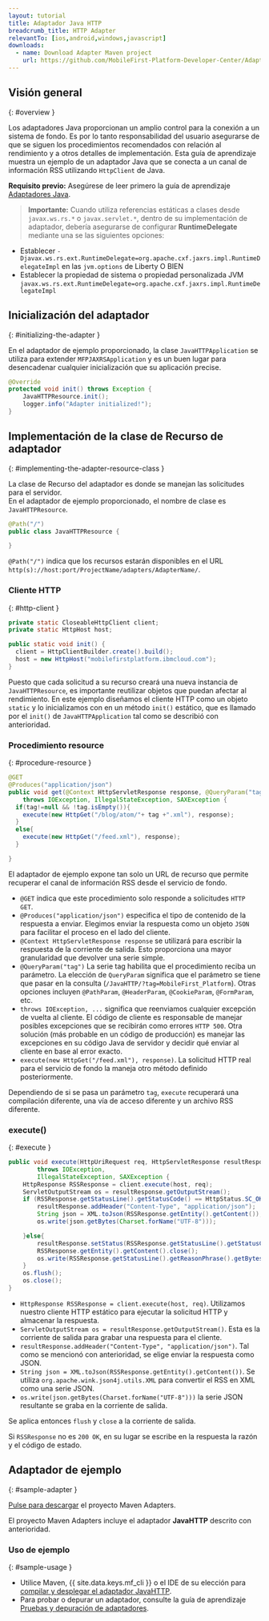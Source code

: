 ```yaml
---
layout: tutorial
title: Adaptador Java HTTP
breadcrumb_title: HTTP Adapter
relevantTo: [ios,android,windows,javascript]
downloads:
  - name: Download Adapter Maven project
    url: https://github.com/MobileFirst-Platform-Developer-Center/Adapters/tree/release80
---
```

<!-- NLS_CHARSET=UTF-8 -->
## Visión general
{: #overview }

Los adaptadores Java proporcionan un amplio control para la conexión a un sistema de fondo. Es por lo tanto responsabilidad del usuario asegurarse de que se siguen los procedimientos recomendados con relación al rendimiento y a otros detalles de implementación. Esta guía de aprendizaje muestra un ejemplo de un adaptador Java que se conecta a un canal de información RSS utilizando `HttpClient` de Java.

**Requisito previo:** Asegúrese de leer primero la guía de aprendizaje [Adaptadores Java](../).

>**Importante:** Cuando utiliza referencias estáticas a clases desde `javax.ws.rs.*` o `javax.servlet.*`, dentro de su implementación de adaptador, debería asegurarse de configurar **RuntimeDelegate** mediante una se las siguientes opciones:
*	Establecer `-Djavax.ws.rs.ext.RuntimeDelegate=org.apache.cxf.jaxrs.impl.RuntimeDelegateImpl` en las `jvm.options` de Liberty
O BIEN
*	Establecer la propiedad de sistema o propiedad personalizada JVM
`javax.ws.rs.ext.RuntimeDelegate=org.apache.cxf.jaxrs.impl.RuntimeDelegateImpl`

## Inicialización del adaptador
{: #initializing-the-adapter }

En el adaptador de ejemplo proporcionado, la clase `JavaHTTPApplication` se utiliza para extender `MFPJAXRSApplication` y es un buen lugar para desencadenar cualquier inicialización que su aplicación precise.

```java
@Override
protected void init() throws Exception {
    JavaHTTPResource.init();
    logger.info("Adapter initialized!");
}
```

## Implementación de la clase de Recurso de adaptador
{: #implementing-the-adapter-resource-class }

La clase de Recurso del adaptador es donde se manejan las solicitudes para el servidor.  
En el adaptador de ejemplo proporcionado, el nombre de clase es `JavaHTTPResource`.

```java
@Path("/")
public class JavaHTTPResource {

}
```

`@Path("/")` indica que los recursos estarán disponibles en el URL `http(s)://host:port/ProjectName/adapters/AdapterName/`.

### Cliente HTTP
{: #http-client }

```java
private static CloseableHttpClient client;
private static HttpHost host;

public static void init() {
  client = HttpClientBuilder.create().build();
  host = new HttpHost("mobilefirstplatform.ibmcloud.com");
}
```

Puesto que cada solicitud a su recurso creará una nueva instancia de `JavaHTTPResource`, es importante reutilizar objetos que puedan afectar al rendimiento. En este ejemplo diseñamos el cliente HTTP como un objeto `static` y lo inicializamos con en un método `init()` estático, que es llamado por el `init()` de `JavaHTTPApplication` tal como se describió con anterioridad.

### Procedimiento resource
{: #procedure-resource }

```java
@GET
@Produces("application/json")
public void get(@Context HttpServletResponse response, @QueryParam("tag") String tag)
    throws IOException, IllegalStateException, SAXException {
  if(tag!=null && !tag.isEmpty()){
    execute(new HttpGet("/blog/atom/"+ tag +".xml"), response);
  }
  else{
    execute(new HttpGet("/feed.xml"), response);
  }

}
```

El adaptador de ejemplo expone tan solo un URL de recurso que permite recuperar el canal de información RSS desde el servicio de fondo.

* `@GET` indica que este procedimiento solo responde a solicitudes `HTTP GET`.
* `@Produces("application/json")` especifica el tipo de contenido de la respuesta a enviar. Elegimos enviar la respuesta como un objeto `JSON` para facilitar el proceso en el lado del cliente.
* `@Context HttpServletResponse response` se utilizará para escribir la respuesta de la corriente de salida. Esto proporciona una mayor granularidad que devolver una serie simple.
* `@QueryParam("tag")` La serie tag habilita que el procedimiento reciba un parámetro. La elección de `QueryParam` significa que el parámetro se tiene que pasar en la consulta (`/JavaHTTP/?tag=MobileFirst_Platform`). Otras opciones incluyen `@PathParam`, `@HeaderParam`, `@CookieParam`, `@FormParam`, etc.
* `throws IOException, ...` significa que reenviamos cualquier excepción de vuelta al cliente. El código de cliente es responsable de manejar posibles excepciones que se recibirán como errores `HTTP 500`. Otra solución (más probable en un código de producción) es manejar las excepciones en su código Java de servidor y decidir qué enviar al cliente en base al error exacto.
* `execute(new HttpGet("/feed.xml"), response)`. La solicitud HTTP real para el servicio de fondo la maneja otro método definido posteriormente.

Dependiendo de si se pasa un parámetro `tag`, `execute` recuperará una compilación diferente, una vía de acceso diferente y un archivo RSS diferente.

### execute()
{: #execute }

```java
public void execute(HttpUriRequest req, HttpServletResponse resultResponse)
        throws IOException,
        IllegalStateException, SAXException {
    HttpResponse RSSResponse = client.execute(host, req);
    ServletOutputStream os = resultResponse.getOutputStream();
    if (RSSResponse.getStatusLine().getStatusCode() == HttpStatus.SC_OK){  
        resultResponse.addHeader("Content-Type", "application/json");
        String json = XML.toJson(RSSResponse.getEntity().getContent());
        os.write(json.getBytes(Charset.forName("UTF-8")));

    }else{
        resultResponse.setStatus(RSSResponse.getStatusLine().getStatusCode());
        RSSResponse.getEntity().getContent().close();
        os.write(RSSResponse.getStatusLine().getReasonPhrase().getBytes());
    }
    os.flush();
    os.close();
}
```

* `HttpResponse RSSResponse = client.execute(host, req)`. Utilizamos nuestro cliente HTTP estático para ejecutar la solicitud HTTP y almacenar la respuesta.
* `ServletOutputStream os = resultResponse.getOutputStream()`. Esta es la corriente de salida para grabar una respuesta para el cliente.
* `resultResponse.addHeader("Content-Type", "application/json")`. Tal como se mencionó con anterioridad, se elige enviar la respuesta como JSON.
* `String json = XML.toJson(RSSResponse.getEntity().getContent())`. Se utiliza `org.apache.wink.json4j.utils.XML` para convertir el RSS en XML como una serie JSON.
* `os.write(json.getBytes(Charset.forName("UTF-8")))` la serie JSON resultante se graba en la corriente de salida.

Se aplica entonces `flush` y `close` a la corriente de salida.

Si `RSSResponse` no es `200 OK`, en su lugar se escribe en la respuesta la razón y el código de estado.

## Adaptador de ejemplo
{: #sample-adapter }

[Pulse para descargar](https://github.com/MobileFirst-Platform-Developer-Center/Adapters/tree/release80) el proyecto Maven Adapters.

El proyecto Maven Adapters incluye el adaptador **JavaHTTP** descrito con anterioridad.

### Uso de ejemplo
{: #sample-usage }

* Utilice Maven, {{ site.data.keys.mf_cli }} o el IDE de su elección para [compilar y desplegar el adaptador JavaHTTP](../../creating-adapters/).
* Para probar o depurar un adaptador, consulte la guía de aprendizaje [Pruebas y depuración de adaptadores](../../testing-and-debugging-adapters).
